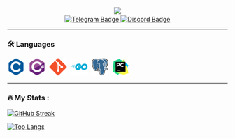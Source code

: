 
<div id="header" align="center">
  <img src="https://i.giphy.com/media/v1.Y2lkPTc5MGI3NjExZTMzYnc5Mm50dWhuNGMzeHpldTd5cHBrOHhqcDNqNmMwajkzN2lnMCZlcD12MV9pbnRlcm5hbF9naWZfYnlfaWQmY3Q9Zw/93UOscPyDH8cdRfSaT/giphy.gif" width="300"/>
</div>

<div id="badges" align="center">
  <a href="https://t.me/skdrknss">
    <img src="https://img.shields.io/badge/Telegram-blue?style=for-the-badge&logo=telegram&logoColor=white" alt="Telegram Badge"/>
  </a>
  <a href="asurzzz">
    <img src="https://img.shields.io/badge/Discord-purple?style=for-the-badge&logo=discord&logoColor=white" alt="Discord Badge"/>
  </a>
</div>

---

  ### :hammer_and_wrench: Languages <div>
  <img src="https://github.com/devicons/devicon/blob/master/icons/c/c-plain.svg" title="С" alt="С" width="40" height="40"/>&nbsp;
  <img src="https://github.com/devicons/devicon/blob/master/icons/csharp/csharp-original.svg" title="Csharp" alt="Csharp" width="40" height="40"/>&nbsp;
  <img src="https://github.com/devicons/devicon/blob/master/icons/git/git-original.svg" title="Git" alt="Git" width="40" height="40"/>&nbsp;
  <img src="https://github.com/devicons/devicon/blob/master/icons/go/go-original-wordmark.svg" title="Go" alt="Go" width="40" height="40"/>&nbsp;
  <img src="https://github.com/devicons/devicon/blob/master/icons/postgresql/postgresql-original.svg" title="PostgreSql" alt="PostgreSql" width="40" height="40"/>&nbsp;
  <img src="https://github.com/devicons/devicon/blob/master/icons/pycharm/pycharm-original.svg" title="Python" alt="Python " width="40" height="40"/>&nbsp;
</div>

---

### :fire: My Stats :
[![GitHub Streak](http://github-readme-streak-stats.herokuapp.com?user=SkyWhyWaIker&theme=dark&background=000000)](https://git.io/streak-stats)

[![Top Langs](https://github-readme-stats.vercel.app/api/top-langs/?username=SkyWhyWaIker&layout=compact&theme=vision-friendly-dark)](https://github.com/anuraghazra/github-readme-stats)

